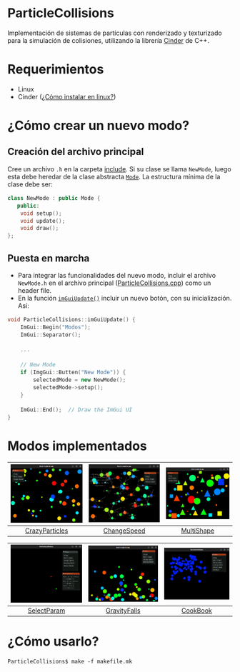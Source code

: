# ParticleCollisions
Implementación de sistemas de partículas con renderizado y texturizado para la simulación de colisiones, utilizando la librería [Cinder](https://libcinder.org/) de C++.

# Requerimientos
* Linux
* Cinder ([¿Cómo instalar en linux?](https://libcinder.org/docs/guides/linux-notes/ubuntu.html))

# ¿Cómo crear un nuevo modo?
## Creación del archivo principal
Cree un archivo `.h` en la carpeta [include](../DrivingCinder/ParticleCollisions/include/). Si su clase se llama `NewMode`, luego esta debe heredar de la clase abstracta [`Mode`](../DrivingCinder/ParticleCollisions/include/Mode.h). La estructura mínima de la clase debe ser:

```cpp
class NewMode : public Mode {
   public:
    void setup();
    void update();
    void draw();
};
```
## Puesta en marcha
- Para integrar las funcionalidades del nuevo modo, incluir el archivo `NewMode.h` en el archivo principal ([ParticleCollisions.cpp](./ParticleCollisions/src/ParticleCollisions.cpp)) como un header file.
- En la función [`imGuiUpdate()`](./ParticleCollisions/src/ParticleCollisions.cpp) incluir un nuevo botón, con su inicialización. Así:


```cpp
void ParticleCollisions::imGuiUpdate() {
    ImGui::Begin("Modos");
    ImGui::Separator();

    ...

    // New Mode
    if (ImgGui::Butten("New Mode")) {
        selectedMode = new NewMode();
        selectedMode->setup();
    }

    ImGui::End();  // Draw the ImGui UI
}
```

# Modos implementados
| ![CrazyParticles](./ParticleCollisions/assets/Crazy.png)  | ![ChangeSpeedAudioBlocks](./ParticleCollisions/assets/Change%20speed.png) | ![MultiShape](./ParticleCollisions/assets/Multi%20shape.png) |
|:---:|:---:|:---:|
| [CrazyParticles](./ParticleCollisions/include/CrazyParticles.h) |  [ChangeSpeed](./ParticleCollisions/include/ChangeSpeed.h) |  [MultiShape](./ParticleCollisions/include/MultiShape.h) | 

| ![SelectParam](./ParticleCollisions/assets/SelectParam.png) | ![GravityFalls](./ParticleCollisions/assets/Gravity%20Falls.png) |  ![CookBook](./ParticleCollisions/assets/CookBook.png)|
|:---:|:---:|:---:|
| [SelectParam](./ParticleCollisions/include/SelectParam.h) | [GravityFalls](./ParticleCollisions/include/GravityFalls.h) | [CookBook](./ParticleCollisions/include/ParticlesApp.h) |



# ¿Cómo usarlo?
```shell
ParticleCollisions$ make -f makefile.mk
```

